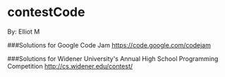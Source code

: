 contestCode
==================
By: Elliot M

###Solutions for Google Code Jam
https://code.google.com/codejam

###Solutions for Widener University's Annual High School Programming Competition
http://cs.widener.edu/contest/
